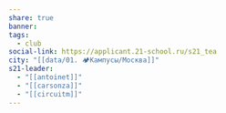```yaml
---
share: true
banner: 
tags:
  - club
social-link: https://applicant.21-school.ru/s21_tea
city: "[[data/01. 🏕️Кампусы/Москва]]"
s21-leader:
  - "[[antoinet]]"
  - "[[carsonza]]"
  - "[[circuitm]]"
---
```


